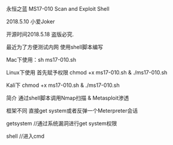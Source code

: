 永恒之蓝  MS17-010 Scan and Exploit Shell 

2018.5.10 小爱Joker 

开源时间2018.5.18 盗版必究.

最近为了方便测试内网 使用shell脚本编写 

Mac下使用：sh ms17-010.sh

Linux下使用 首先赋予权限 chmod +x ms17-010.sh & ./ms17-010.sh

Kali下 chmod +x ms17-010.sh & ./ms17-010.sh

简介
通过shell脚本调用Nmap扫描 & Metasploit渗透 

框架不同 直接get system或者反弹一个Meterpreter会话 

getsystem //通过系统漏洞进行get system权限  

shell //进入cmd
